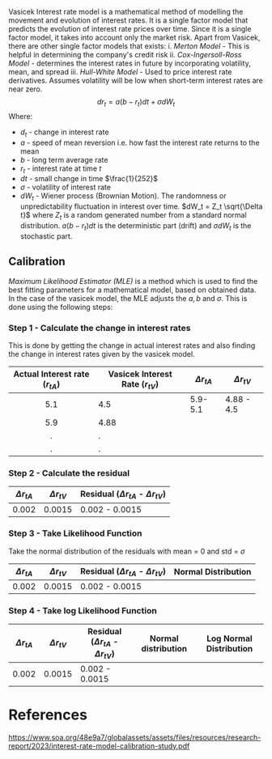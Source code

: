 Vasicek Interest rate model is a mathematical method of modelling the movement and evolution of interest rates. It is a single factor model that predicts the evolution of interest rate prices over time. Since it is a single factor model, it takes into account only the market risk.
Apart from Vasicek, there are other single factor models that exists:
	i. *Merton Model -* This is helpful in determining the company's credit risk
	ii. *Cox-Ingersoll-Ross Model -* determines the interest rates in future by incorporating volatility, mean, and spread
	iii. *Hull-White Model -* Used to price interest rate derivatives. Assumes volatility will be low when short-term interest rates are near zero.
$$dr_t = a(b -r_t)dt + \sigma dW_t$$
Where:

- $d_t$ - change in interest rate
- $a$ - speed of mean reversion i.e. how fast the interest rate returns to the mean
- $b$ - long term average rate
- $r_t$ - interest rate at time $t$
- $dt$ - small change in time $\frac{1}{252}$
- $\sigma$ - volatility of interest rate
- $dW_t$ - Wiener process (Brownian Motion). The randomness or unpredictability fluctuation in interest over time. $dW_t = Z_t  \sqrt{\Delta t}$  where $Z_t$ is a random generated number from a standard normal distribution.
$a(b-r_t)dt$ is the deterministic part (drift) and $\sigma dW_t$ is the stochastic part.


## Calibration
*Maximum Likelihood Estimator (MLE)* is a method which is used to find the best fitting parameters for a mathematical model, based on obtained data.
In the case of the vasicek model, the MLE adjusts the $a,b$ and $\sigma$. 
This is done using the following steps:
### Step 1 - Calculate the change in interest rates
This is done by getting the change in actual interest rates and also finding the change in interest rates given by the vasicek model.

| Actual Interest rate $(r_{tA})$ | Vasicek Interest Rate $(r_{tV}$) | $\Delta r_{tA}$ | $\Delta r_{tV}$ |
| :-----------------------------: | -------------------------------- | --------------- | --------------- |
|               5.1               | 4.5                              | 5.9-5.1         | 4.88 - 4.5      |
|               5.9               | 4.88                             |                 |                 |
|                .                | .                                |                 |                 |
|                .                | .                                |                 |                 |

### Step 2 - Calculate the residual
| $\Delta r_{tA}$ | $\Delta r_{tV}$ | Residual ($\Delta r_{tA}$ - $\Delta r_{tV}$) |
| :-------------: | --------------- | -------------------------------------------- |
|      0.002      | 0.0015          | 0.002 - 0.0015                               |
### Step 3 - Take Likelihood Function
Take the normal distribution of the residuals with mean = 0 and std = $\sigma$

| $\Delta r_{tA}$ | $\Delta r_{tV}$ | Residual ($\Delta r_{tA}$ - $\Delta r_{tV}$) | Normal Distribution |
| :-------------: | --------------- | -------------------------------------------- | ------------------- |
|      0.002      | 0.0015          | 0.002 - 0.0015                               |                     |

### Step 4 - Take log Likelihood Function

| $\Delta r_{tA}$ | $\Delta r_{tV}$ | Residual ($\Delta r_{tA}$ - $\Delta r_{tV}$) | Normal distribution | Log Normal Distribution |
| :-------------: | --------------- | -------------------------------------------- | ------------------- | ----------------------- |
|      0.002      | 0.0015          | 0.002 - 0.0015                               |                     |                         |

# References
https://www.soa.org/48e9a7/globalassets/assets/files/resources/research-report/2023/interest-rate-model-calibration-study.pdf
